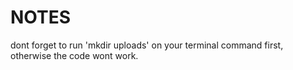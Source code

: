 # NOTES

dont forget to run 'mkdir uploads' on your terminal command first, otherwise the code wont work.
